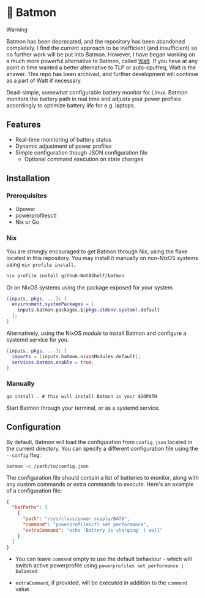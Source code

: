 # 🔋 Batmon

[Watt]: https://github.com/notashelf/watt

> [!WARNING]
> Batmon has been deprecated, and the repository has been abandoned completely.
> I find the current approach to be inefficient (and insufficient) so no further
> work will be put into Batmon. However, I have began working on a much more
> powerful alternative to Batmon, called [Watt]. If you have at any point in
> time wanted a better alternative to TLP or auto-cpufreq, Watt is the answer.
> This repo has been archived, and further development will continue as a part
> of Watt if necessary.

Dead-simple, somewhat configurable battery monitor for Linux. Batmon monitors
the battery path in real time and adjusts your power profiles accordingly to
optimize battery life for e.g. laptops.

## Features

- Real-time monitoring of battery status
- Dynamic adjustment of power profiles
- Simple configuration though JSON configuration file
  - Optional command execution on state changes

## Installation

### Prerequisites

- Upower
- powerprofilesctl
- Nix or Go

### Nix

You are strongly encouraged to get Batmon through Nix, using the flake located
in this repository. You may install it manually on non-NixOS systems using
`nix profile install`.

```bash
nix profile install github:NotAShelf/batmon
```

Or on NixOS systems using the package exposed for your system.

```nix
{inputs, pkgs, ...}: {
  environment.systemPackages = [
    inputs.batmon.packages.${pkgs.stdenv.system}.default
  ];
}
```

Alternatively, using the NixOS _module_ to install Batmon and configure a
systemd service for you.

```nix
{inputs, pkgs, ...}: {
  imports = [inputs.batmon.nixosModules.default];
  services.batmon.enable = true;
}
```

### Manually

```console
go install . # this will install Batmon in your $GOPATH
```

Start Batmon through your terminal, or as a systemd service.

## Configuration

By default, Batmon will load the configuration from `config.json` located in the
current directory. You can specify a different configuration file using the
`--config` flag:

```console
batmon -c /path/to/config.json
```

The configuration file should contain a list of batteries to monitor, along with
any custom commands or extra commands to execute. Here's an example of a
configuration file:

```json
{
  "batPaths": [
    {
      "path": "/sys/class/power_supply/BAT0",
      "command": "powerprofilesctl set performance",
      "extraCommand": "echo 'Battery is charging' | wall"
    }
  ]
}
```

- You can leave `command` empty to use the default behaviour - which will switch
  active powerprofile using `powerprofiles set performance | balanced`

- `extraCommand`, if provided, will be executed in addition to the `command`
  value.
